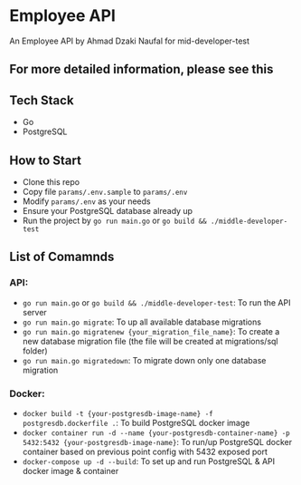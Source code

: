 # Employee API 
An Employee API by Ahmad Dzaki Naufal for mid-developer-test

## For more detailed information, please see this

## Tech Stack
- Go
- PostgreSQL

## How to Start
- Clone this repo
- Copy file `params/.env.sample` to `params/.env`
- Modify `params/.env` as your needs
- Ensure your PostgreSQL database already up
- Run the project by `go run main.go` or `go build && ./middle-developer-test`

## List of Comamnds
### API:
- `go run main.go` or `go build && ./middle-developer-test`: To run the API server
- `go run main.go migrate`: To up all available database migrations
- `go run main.go migratenew {your_migration_file_name}`: To create a new database migration file (the file will be created at migrations/sql folder)
- `go run main.go migratedown`: To migrate down only one database migration

### Docker:
- `docker build -t {your-postgresdb-image-name} -f postgresdb.dockerfile .`: To build PostgreSQL docker image
- `docker container run -d --name {your-postgresdb-container-name} -p 5432:5432 {your-postgresdb-image-name}`: To run/up PostgreSQL docker container based on previous point config with 5432 exposed port
- `docker-compose up -d --build`: To set up and run PostgreSQL & API docker image & container